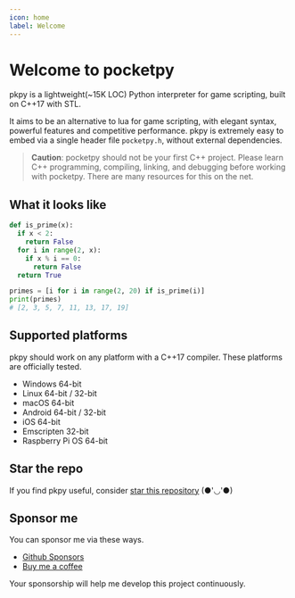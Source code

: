 ```yaml
---
icon: home
label: Welcome
---
```


# Welcome to pocketpy

pkpy is a lightweight(~15K LOC) Python interpreter for game scripting, built on C++17 with STL.

It aims to be an alternative to lua for game scripting, with elegant syntax, powerful features and competitive performance.
pkpy is extremely easy to embed via a single header file `pocketpy.h`, without external dependencies.

> **Caution**: pocketpy should not be your first C++ project. Please learn C++ programming, compiling, linking, and debugging before working with pocketpy. There are many resources for this on the net.

## What it looks like

```python
def is_prime(x):
  if x < 2:
    return False
  for i in range(2, x):
    if x % i == 0:
      return False
  return True

primes = [i for i in range(2, 20) if is_prime(i)]
print(primes)
# [2, 3, 5, 7, 11, 13, 17, 19]
```

## Supported platforms

pkpy should work on any platform with a C++17 compiler.
These platforms are officially tested.

+ Windows 64-bit
+ Linux 64-bit / 32-bit
+ macOS 64-bit
+ Android 64-bit / 32-bit
+ iOS 64-bit
+ Emscripten 32-bit
+ Raspberry Pi OS 64-bit

## Star the repo

If you find pkpy useful, consider [star this repository](https://github.com/blueloveth/pocketpy) (●'◡'●)

## Sponsor me

You can sponsor me via these ways.

+ [Github Sponsors](https://github.com/sponsors/blueloveTH)
+ [Buy me a coffee](https://www.buymeacoffee.com/blueloveth)

Your sponsorship will help me develop this project continuously.
